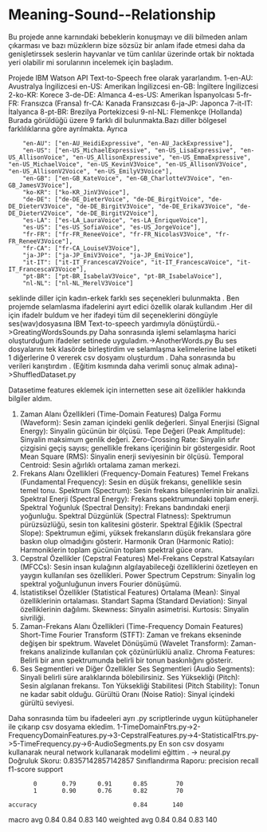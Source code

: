 # Meaning-Sound--Relationship
Bu projede anne karnındaki bebeklerin konuşmayı ve dili bilmeden anlam çıkarması ve bazı müzıklerın bize sözsüz bir anlam ifade etmesi daha da genişletirssek seslerin hayvanlar ve tüm canlılar üzerinde ortak bir noktada yeri olabilir mi sorularının incelemek için başladım. 

Projede IBM Watson API Text-to-Speech free olarak yararlandım.
1-en-AU: Avustralya İngilizcesi
en-US: Amerikan İngilizcesi
en-GB: İngiltere İngilizcesi
2-ko-KR: Korece
3-de-DE: Almanca
4-es-US: Amerikan İspanyolcası
5-fr-FR: Fransızca (Fransa)
fr-CA: Kanada Fransızcası
6-ja-JP: Japonca
7-it-IT: İtalyanca
8-pt-BR: Brezilya Portekizcesi
9-nl-NL: Flemenkçe (Hollanda)
Burada görüldüğü üzere 9 farklı dil bulunmakta.Bazı diller bölgesel farklılıklarına göre ayrılmakta.
Ayrıca 

        "en-AU": ["en-AU_HeidiExpressive", "en-AU_JackExpressive"],
        "en-US": ["en-US_MichaelExpressive", "en-US_LisaExpressive", "en-US_AllisonVoice", "en-US_AllisonExpressive", "en-US_EmmaExpressive", "en-US_MichaelVoice", "en-US_KevinV3Voice", "en-US_AllisonV3Voice", "en-US_AllisonV2Voice", "en-US_EmilyV3Voice"],
        "en-GB": ["en-GB_KateVoice", "en-GB_CharlotteV3Voice", "en-GB_JamesV3Voice"],
        "ko-KR": ["ko-KR_JinV3Voice"],
        "de-DE": ["de-DE_DieterVoice", "de-DE_BirgitVoice", "de-DE_DieterV3Voice", "de-DE_BirgitV3Voice", "de-DE_ErikaV3Voice", "de-DE_DieterV2Voice", "de-DE_BirgitV2Voice"],
        "es-LA": ["es-LA_LauraVoice", "es-LA_EnriqueVoice"],
        "es-US": ["es-US_SofiaVoice", "es-US_JorgeVoice"],
        "fr-FR": ["fr-FR_ReneeVoice", "fr-FR_NicolasV3Voice", "fr-FR_ReneeV3Voice"],
        "fr-CA": ["fr-CA_LouiseV3Voice"],
        "ja-JP": ["ja-JP_EmiV3Voice", "ja-JP_EmiVoice"],
        "it-IT": ["it-IT_FrancescaV2Voice", "it-IT_FrancescaVoice", "it-IT_FrancescaV3Voice"],
        "pt-BR": ["pt-BR_IsabelaV3Voice", "pt-BR_IsabelaVoice"],
        "nl-NL": ["nl-NL_MerelV3Voice"]

seklinde diller için kadın-erkek farklı ses seçenekleri bulunmakta .
Ben projemde selamlasma ifadelerini ayırt edici özellik olarak kullandım .Her dil için ifadelr buldum ve her ifadeyi tüm dil seçeneklerini döngüyle ses(wav)dosyasına IBM Text-to-speech yardımıyla dönüştürdü.->GreatingWordsSounds.py
Daha sonrasında işlemi selamlaşma harici oluşturduğum ifadeler setinede uyguladım.->AnotherWords.py
Bu ses dosyalarını tek klasörde birleştirdim ve selamlaşma kelimelerine label etiketi 1 diğerlerine 0 vererek csv dosyamı oluşturdum . Daha sonrasında bu verileri karıştırdım . (Eğitim kısmında daha verimli sonuç almak adına)->ShuffledDataset.py

Datasetime features eklemek için internetten sese ait özellikler hakkında bilgiler aldım.
1. Zaman Alanı Özellikleri (Time-Domain Features)
Dalga Formu (Waveform): Sesin zaman içindeki genlik değerleri.
Sinyal Enerjisi (Signal Energy): Sinyalin gücünün bir ölçüsü.
Tepe Değeri (Peak Amplitude): Sinyalin maksimum genlik değeri.
Zero-Crossing Rate: Sinyalin sıfır çizgisini geçiş sayısı; genellikle frekans içeriğinin bir göstergesidir.
Root Mean Square (RMS): Sinyalin enerji seviyesinin bir ölçüsü.
Temporal Centroid: Sesin ağırlıklı ortalama zaman merkezi.
2. Frekans Alanı Özellikleri (Frequency-Domain Features)
Temel Frekans (Fundamental Frequency): Sesin en düşük frekansı, genellikle sesin temel tonu.
Spektrum (Spectrum): Sesin frekans bileşenlerinin bir analizi.
Spektral Enerji (Spectral Energy): Frekans spektrumundaki toplam enerji.
Spektral Yoğunluk (Spectral Density): Frekans bandındaki enerji yoğunluğu.
Spektral Düzgünlük (Spectral Flatness): Spektrumun pürüzsüzlüğü, sesin ton kalitesini gösterir.
Spektral Eğiklik (Spectral Slope): Spektrumun eğimi, yüksek frekansların düşük frekanslara göre baskın olup olmadığını gösterir.
Harmonik Oran (Harmonic Ratio): Harmoniklerin toplam gücünün toplam spektral güce oranı.
3. Cepstral Özellikler (Cepstral Features)
Mel-Frekans Cepstral Katsayıları (MFCCs): Sesin insan kulağının algılayabileceği özelliklerini özetleyen en yaygın kullanılan ses özellikleri.
Power Spectrum Cepstrum: Sinyalin log spektral yoğunluğunun invers Fourier dönüşümü.
4. İstatistiksel Özellikler (Statistical Features)
Ortalama (Mean): Sinyal özelliklerinin ortalaması.
Standart Sapma (Standard Deviation): Sinyal özelliklerinin dağılımı.
Skewness: Sinyalin asimetrisi.
Kurtosis: Sinyalin sivriliği.
5. Zaman-Frekans Alanı Özellikleri (Time-Frequency Domain Features)
Short-Time Fourier Transform (STFT): Zaman ve frekans ekseninde değişen bir spektrum.
Wavelet Dönüşümü (Wavelet Transform): Zaman-frekans analizinde kullanılan çok çözünürlüklü analiz.
Chroma Features: Belirli bir anın spektrumunda belirli bir tonun baskınlığını gösterir.
6. Ses Segmentleri ve Diğer Özellikler
Ses Segmentleri (Audio Segments): Sinyali belirli süre aralıklarında bölebilirsiniz.
Ses Yüksekliği (Pitch): Sesin algılanan frekansı.
Ton Yüksekliği Stabilitesi (Pitch Stability): Tonun ne kadar sabit olduğu.
Gürültü Oranı (Noise Ratio): Sinyal içindeki gürültü seviyesi.

Daha sonrasında tüm bu ifadeeleri ayrı .py scriptlerinde uygun kütüphaneler ile çıkarıp csv dosyama ekledim.
1-TimeDomainFtrs.py->2-FrequencyDomainFeatures.py->3-CepstralFeatures.py->4-StatisticalFtrs.py->5-TimeFrequency.py->6-AudioSegments.py
En son csv dosyamı kullanarak neural network kullanarak modelimi eğittim . -> neural.py
Doğruluk Skoru: 0.8357142857142857
Sınıflandırma Raporu:
               precision    recall  f1-score   support

           0       0.79      0.91      0.85        70
           1       0.90      0.76      0.82        70

    accuracy                           0.84       140
   macro avg       0.84      0.84      0.83       140
weighted avg       0.84      0.84      0.83       140



